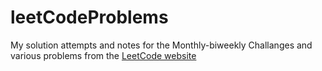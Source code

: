 # leetCodeProblems

My solution attempts and notes for the Monthly-biweekly Challanges and various problems from the [LeetCode website](https://leetcode.com)
